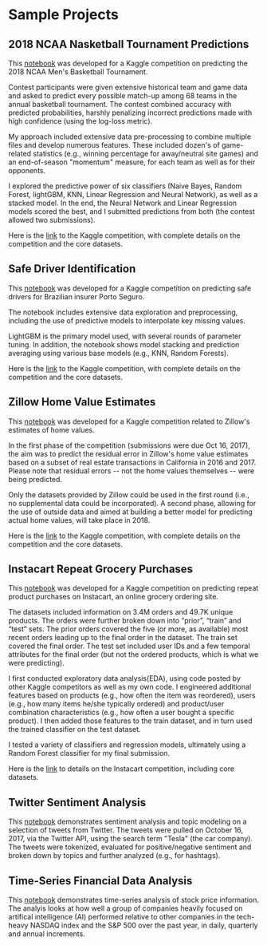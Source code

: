 # Sample Projects



## 2018 NCAA Nasketball Tournament Predictions
This [notebook](https://github.com/robjm16/samples/blob/master/NCAA_2018_vGF.ipynb) was developed for a Kaggle competition on predicting the 2018 NCAA Men's Basketball Tournament. 

Contest participants were given extensive historical team and game data and asked to predict every possible match-up among 68 teams in the annual basketball tournament. The contest combined accuracy with predicted probabilities, harshly penalizing incorrect predictions made with high confidence (using the log-loss metric).

My approach included extensive data pre-processing to combine multiple files and develop numerous features.  These included dozen's of game-related statistics (e.g., winning percentage for away/neutral site games) and an end-of-season "momentum" measure, for each team as well as for their opponents.  

I explored the predictive power of six classifiers (Naive Bayes, Random Forest, lightGBM, KNN, Linear Regression and Neural Network), as well as a stacked model.  In the end, the Neural Network and Linear Regression models scored the best, and I submitted predictions from both (the contest allowed two submissions).   

Here is the [link](https://www.kaggle.com/c/mens-machine-learning-competition-2018) to the Kaggle competition, with complete details on the competition and the core datasets. 



## Safe Driver Identification 
This [notebook](https://github.com/robjm16/samples/blob/master/Safe_Driver_Prediction_vGF.ipynb) was developed for a Kaggle competition on predicting safe drivers for Brazilian insurer Porto Seguro. 

The notebook includes extensive data exploration and preprocessing, including the use of predictive models to interpolate key missing values. 

LightGBM is the primary model used, with several rounds of parameter tuning.  In addition, the notebook shows model stacking and prediction averaging using various base models (e.g., KNN, Random Forests).  

Here is the [link](https://www.kaggle.com/c/zillow-prize-1#description) to the Kaggle competition, with complete details on the competition and the core datasets.                        



## Zillow Home Value Estimates 
This [notebook](https://github.com/robjm16/samples/blob/master/Zillow_Competition_vGF.ipynb) was developed for a Kaggle competition related to Zillow's estimates of home values.  

In the first phase of the competition (submissions were due Oct 16, 2017), the aim was to predict the residual error in Zillow's home value estimates based on a subset of real estate transactions in California in 2016 and 2017.  Please note that residual errors -- not the home values themselves -- were being predicted.  

Only the datasets provided by Zillow could be used in the first round (i.e., no supplemental data could be incorporated).   A second phase, allowing for the use of outside data and aimed at building a better model for predicting actual home values, will take place in 2018.   

Here is the [link](https://www.kaggle.com/c/zillow-prize-1#description) to the Kaggle competition, with complete details on the competition and the core datasets.                         



## Instacart Repeat Grocery Purchases  
This [notebook](https://github.com/robjm16/samples/blob/master/Instacart_Competition_vGF.ipynb) was developed for a Kaggle competition on predicting repeat product purchases on Instacart, an online grocery ordering site.

The datasets included information on 3.4M orders and 49.7K unique products. The orders were further broken down into “prior”, “train” and “test” sets. The prior orders covered the five (or more, as available) most recent orders leading up to the final order in the dataset. The train set covered the final order. The test set included user IDs and a few temporal attributes for the final order (but not the ordered products, which is what we were predicting).

I first conducted exploratory data analysis(EDA), using code posted by other Kaggle competitors as well as my own code. I engineered additional features based on products (e.g., how often the item was reordered), users (e.g., how many items he/she typically ordered) and product/user combination characteristics (e.g., how often a user bought a specific product). I then added those features to the train dataset, and in turn used the trained classifier on the test dataset.

I tested a variety of classifiers and regression models, ultimately using a Random Forest classifier for my final submission.  

Here is the [link](https://www.kaggle.com/c/instacart-market-basket-analysis) to details on the Instacart competition, including core datasets.                                         



## Twitter Sentiment Analysis
This [notebook](https://github.com/robjm16/samples/blob/master/Tweet_Analysis_vGF.ipynb) demonstrates sentiment analysis and topic modeling on a selection of tweets from Twitter. The tweets were pulled on October 16, 2017, via the Twitter API, using the search term "Tesla" (the car company). The tweets were tokenized, evaluated for positive/negative sentiment and broken down by topics and further analyzed (e.g., for hashtags).



## Time-Series Financial Data Analysis 
This [notebook](https://github.com/robjm16/samples/blob/master/Time_Series_Financial_Data_vGF.ipynb) demonstrates time-series analysis of stock price information.  The analyis looks at how well a group of companies heavily focused on artifical intelligence (AI) performed relative to other companies in the tech-heavy NASDAQ index and the S&P 500 over the past year, in daily, quarterly and annual increments. 
